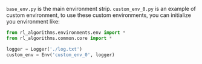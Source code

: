 ```base_env.py``` is the main environment strip.
```custom_env_0.py``` is an example of custom environment, to use these custom environments, you can initialize you environment like:

```python
from rl_algorithms.environments.env import *
from rl_algorithms.common.core import *

logger = Logger('./log.txt')
custom_env = Env('custom_env_0', logger)
```